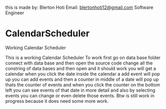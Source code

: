 this is made by: Blerton Hoti
Email: blertonhoti12@gmail.com
Software Engineer

# CalendarScheduler
Working Calendar Scheduler

This is a working Calendar Scheduler
To work first go on data base folder connect with data base
and then open the source code change all the constring of data bases 
and then open and it should work you will get a calendar when you click the date inside the calendar
a add event will pop up you can add events and then a counter in middle of a date will pop up thats the counter
of events and when you click the counter on the bottom left you can see events of that date in more detail
and also by selecting events you can change or even delete those events.
Btw is still work in progress because it does need some more work.
